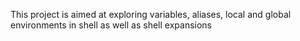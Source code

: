 This project is aimed at exploring variables, aliases, local and global environments in shell as well as shell expansions
